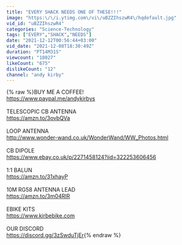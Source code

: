 ```yaml
---
title: "EVERY SHACK NEEDS ONE OF THESE!!!"
image: "https:\/\/i.ytimg.com\/vi\/uBZZIhszwR4\/hqdefault.jpg"
vid_id: "uBZZIhszwR4"
categories: "Science-Technology"
tags: ["EVERY","SHACK","NEEDS"]
date: "2021-12-12T00:56:44+03:00"
vid_date: "2021-12-08T18:30:49Z"
duration: "PT14M31S"
viewcount: "18027"
likeCount: "675"
dislikeCount: "12"
channel: "andy kirby"
---
```

{% raw %}BUY ME A COFFEE!<br /><a rel="nofollow" target="blank" href="https://www.paypal.me/andykirbys">https://www.paypal.me/andykirbys</a><br /><br />TELESCOPIC CB ANTENNA<br /><a rel="nofollow" target="blank" href="https://amzn.to/3ovbQVa">https://amzn.to/3ovbQVa</a><br /><br />LOOP ANTENNA<br /><a rel="nofollow" target="blank" href="http://www.wonder-wand.co.uk/WonderWand/WW_Photos.html">http://www.wonder-wand.co.uk/WonderWand/WW_Photos.html</a><br /><br />CB DIPOLE<br /><a rel="nofollow" target="blank" href="https://www.ebay.co.uk/p/2271458124?iid=322253606456">https://www.ebay.co.uk/p/2271458124?iid=322253606456</a><br /><br />1:1 BALUN<br /><a rel="nofollow" target="blank" href="https://amzn.to/31xhayP">https://amzn.to/31xhayP</a><br /><br />10M RG58 ANTENNA LEAD<br /><a rel="nofollow" target="blank" href="https://amzn.to/3m04RlR">https://amzn.to/3m04RlR</a><br /><br />EBIKE KITS<br /><a rel="nofollow" target="blank" href="https://www.kirbebike.com">https://www.kirbebike.com</a><br /><br />OUR DISCORD<br /><a rel="nofollow" target="blank" href="https://discord.gg/3zSwduTjEr">https://discord.gg/3zSwduTjEr</a>{% endraw %}
